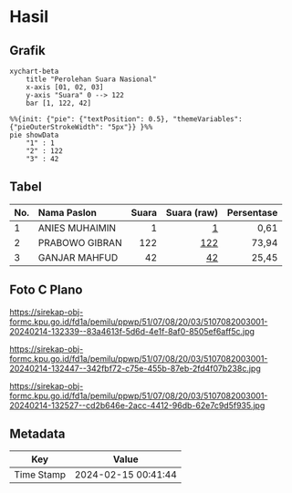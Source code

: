 # Hasil

## Grafik

```mermaid
xychart-beta
    title "Perolehan Suara Nasional"
    x-axis [01, 02, 03]
    y-axis "Suara" 0 --> 122
    bar [1, 122, 42]
```

```mermaid
%%{init: {"pie": {"textPosition": 0.5}, "themeVariables": {"pieOuterStrokeWidth": "5px"}} }%%
pie showData
    "1" : 1
    "2" : 122
    "3" : 42
```

## Tabel

| No. | Nama Paslon    | Suara | Suara (raw) | Persentase |
|:--- |:-------------- | -----:| -----------:| ----------:|
| 1   | ANIES MUHAIMIN | 1     | [1][p-1]    | 0,61       |
| 2   | PRABOWO GIBRAN | 122   | [122][p-2]  | 73,94      |
| 3   | GANJAR MAHFUD  | 42    | [42][p-3]   | 25,45      |


[p-1]: https://github.com/gigit-pemilu/pemilu-2024/blob/main/pilpres/hitung-suara/sub/51-bali/sub/07-karangasem/sub/08-kubu/sub/2003-kubu/sub/001-tps/sub/paslon-1.txt
[p-2]: https://github.com/gigit-pemilu/pemilu-2024/blob/main/pilpres/hitung-suara/sub/51-bali/sub/07-karangasem/sub/08-kubu/sub/2003-kubu/sub/001-tps/sub/paslon-2.txt
[p-3]: https://github.com/gigit-pemilu/pemilu-2024/blob/main/pilpres/hitung-suara/sub/51-bali/sub/07-karangasem/sub/08-kubu/sub/2003-kubu/sub/001-tps/sub/paslon-3.txt

## Foto C Plano

https://sirekap-obj-formc.kpu.go.id/fd1a/pemilu/ppwp/51/07/08/20/03/5107082003001-20240214-132339--83a4613f-5d6d-4e1f-8af0-8505ef6aff5c.jpg

https://sirekap-obj-formc.kpu.go.id/fd1a/pemilu/ppwp/51/07/08/20/03/5107082003001-20240214-132447--342fbf72-c75e-455b-87eb-2fd4f07b238c.jpg

https://sirekap-obj-formc.kpu.go.id/fd1a/pemilu/ppwp/51/07/08/20/03/5107082003001-20240214-132527--cd2b646e-2acc-4412-96db-62e7c9d5f935.jpg


## Metadata

| Key        | Value               |
| ---------- | ------------------- |
| Time Stamp | 2024-02-15 00:41:44 |




